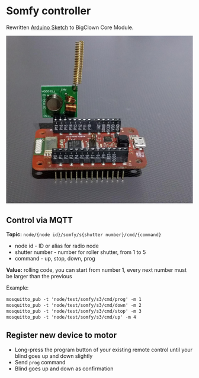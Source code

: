 # Somfy controller

Rewritten [Arduino Sketch](https://github.com/Nickduino/Somfy_Remote) to BigClown Core Module.

![Photo of Somfy Controller](controller.jpg)

## Control via MQTT

**Topic:** `node/{node id}/somfy/s{shutter number}/cmd/{command}`

* node id - ID or alias for radio node
* shutter number - number for roller shutter, from 1 to 5
* command - up, stop, down, prog

**Value:** rolling code, you can start from number 1, every next number must be larger than the previous

Example:
```
mosquitto_pub -t 'node/test/somfy/s3/cmd/prog' -m 1
mosquitto_pub -t 'node/test/somfy/s3/cmd/down' -m 2
mosquitto_pub -t 'node/test/somfy/s3/cmd/stop' -m 3
mosquitto_pub -t 'node/test/somfy/s3/cmd/up' -m 4
```

## Register new device to motor

* Long-press the program button of your existing remote control until your blind goes up and down slightly
* Send `prog` command
* Blind goes up and down as confirmation
